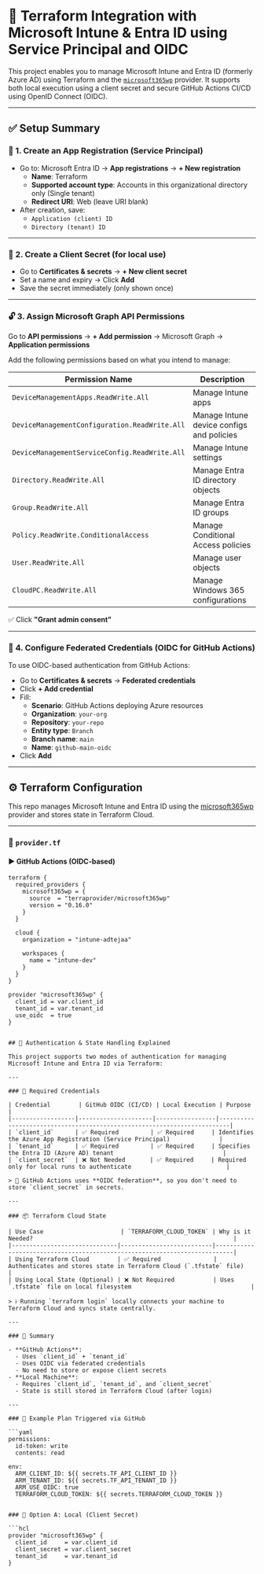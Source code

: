 # 🚀 Terraform Integration with Microsoft Intune & Entra ID using Service Principal and OIDC

This project enables you to manage Microsoft Intune and Entra ID (formerly Azure AD) using Terraform and the [`microsoft365wp`](https://registry.terraform.io/providers/terraprovider/microsoft365wp/latest/docs) provider. It supports both local execution using a client secret and secure GitHub Actions CI/CD using OpenID Connect (OIDC).

---

## ✅ Setup Summary

### 🔐 1. Create an App Registration (Service Principal)

- Go to: Microsoft Entra ID → **App registrations** → **+ New registration**
  - **Name**: Terraform
  - **Supported account type**: Accounts in this organizational directory only (Single tenant)
  - **Redirect URI**: Web (leave URI blank)
- After creation, save:
  - `Application (client) ID`
  - `Directory (tenant) ID`

---

### 🔑 2. Create a Client Secret (for local use)

- Go to **Certificates & secrets** → **+ New client secret**
- Set a name and expiry → Click **Add**
- Save the secret immediately (only shown once)

---

### 🔓 3. Assign Microsoft Graph API Permissions

Go to **API permissions** → **+ Add permission** → Microsoft Graph → **Application permissions**

Add the following permissions based on what you intend to manage:

| Permission Name                                  | Description                                   |
|--------------------------------------------------|-----------------------------------------------|
| `DeviceManagementApps.ReadWrite.All`             | Manage Intune apps                            |
| `DeviceManagementConfiguration.ReadWrite.All`    | Manage Intune device configs and policies     |
| `DeviceManagementServiceConfig.ReadWrite.All`    | Manage Intune settings                        |
| `Directory.ReadWrite.All`                        | Manage Entra ID directory objects             |
| `Group.ReadWrite.All`                            | Manage Entra ID groups                        |
| `Policy.ReadWrite.ConditionalAccess`             | Manage Conditional Access policies            |
| `User.ReadWrite.All`                             | Manage user objects                           |
| `CloudPC.ReadWrite.All`                          | Manage Windows 365 configurations             |

✅ Click **"Grant admin consent"**

---

### 🔁 4. Configure Federated Credentials (OIDC for GitHub Actions)

To use OIDC-based authentication from GitHub Actions:

- Go to **Certificates & secrets** → **Federated credentials**
- Click **+ Add credential**
- Fill:
  - **Scenario**: GitHub Actions deploying Azure resources
  - **Organization**: `your-org`
  - **Repository**: `your-repo`
  - **Entity type**: `Branch`
  - **Branch name**: `main`
  - **Name**: `github-main-oidc`
- Click **Add**

---

## ⚙️ Terraform Configuration

This repo manages Microsoft Intune and Entra ID using the [microsoft365wp](https://registry.terraform.io/providers/terraprovider/microsoft365wp/latest) provider and stores state in Terraform Cloud.

---

### 🧾 `provider.tf`

#### ▶️ GitHub Actions (OIDC-based)

```hcl
terraform {
  required_providers {
    microsoft365wp = {
      source  = "terraprovider/microsoft365wp"
      version = "0.16.0"
    }
  }

  cloud {
    organization = "intune-adtejaa"

    workspaces {
      name = "intune-dev"
    }
  }
}

provider "microsoft365wp" {
  client_id = var.client_id
  tenant_id = var.tenant_id
  use_oidc  = true
}


## 🔐 Authentication & State Handling Explained

This project supports two modes of authentication for managing Microsoft Intune and Entra ID via Terraform:

---

### 🔑 Required Credentials

| Credential        | GitHub OIDC (CI/CD) | Local Execution | Purpose                                                                 |
|------------------|---------------------|-----------------|-------------------------------------------------------------------------|
| `client_id`      | ✅ Required         | ✅ Required     | Identifies the Azure App Registration (Service Principal)              |
| `tenant_id`      | ✅ Required         | ✅ Required     | Specifies the Entra ID (Azure AD) tenant                               |
| `client_secret`  | ❌ Not Needed       | ✅ Required     | Required only for local runs to authenticate                           |

> 🔸 GitHub Actions uses **OIDC federation**, so you don't need to store `client_secret` in secrets.

---

### 📦 Terraform Cloud State

| Use Case                      | `TERRAFORM_CLOUD_TOKEN` | Why is it Needed?                                                         |
|------------------------------|--------------------------|---------------------------------------------------------------------------|
| Using Terraform Cloud        | ✅ Required               | Authenticates and stores state in Terraform Cloud (`.tfstate` file)       |
| Using Local State (Optional) | ❌ Not Required           | Uses `.tfstate` file on local filesystem                                  |

> ℹ️ Running `terraform login` locally connects your machine to Terraform Cloud and syncs state centrally.

---

### 🤝 Summary

- **GitHub Actions**:
  - Uses `client_id` + `tenant_id`
  - Uses OIDC via federated credentials
  - No need to store or expose client secrets
- **Local Machine**:
  - Requires `client_id`, `tenant_id`, and `client_secret`
  - State is still stored in Terraform Cloud (after login)

---

### 🔗 Example Plan Triggered via GitHub

```yaml
permissions:
  id-token: write
  contents: read

env:
  ARM_CLIENT_ID: ${{ secrets.TF_API_CLIENT_ID }}
  ARM_TENANT_ID: ${{ secrets.TF_API_TENANT_ID }}
  ARM_USE_OIDC: true
  TERRAFORM_CLOUD_TOKEN: ${{ secrets.TERRAFORM_CLOUD_TOKEN }}


### 🔹 Option A: Local (Client Secret)

```hcl
provider "microsoft365wp" {
  client_id     = var.client_id
  client_secret = var.client_secret
  tenant_id     = var.tenant_id
}



